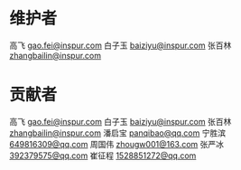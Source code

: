 # 维护者
高飞 <gao.fei@inspur.com>
白子玉 <baiziyu@inspur.com>
张百林 <zhangbailin@inspur.com>

# 贡献者
高飞 <gao.fei@inspur.com>
白子玉 <baiziyu@inspur.com>
张百林 <zhangbailin@inspur.com>
潘启宝 <panqibao@qq.com>
宁胜滨 <649816309@qq.com>
周国伟 <zhougw001@163.com>
张严冰 <392379575@qq.com>
崔征程 <1528851272@qq.com>

